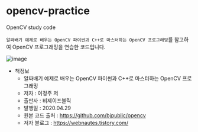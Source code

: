 # opencv-practice
OpenCV study code


`알짜배기 예제로 배우는 OpenCV 파이썬과 C++로 마스터하는 OpenCV 프로그래밍`를 참고하여 OpenCV 프로그래밍을 연습한 코드입니다.

![image](https://user-images.githubusercontent.com/25194221/110724898-f6d84180-8259-11eb-8e32-1326c4d76d41.png)



- 책정보
  - 알짜배기 예제로 배우는 OpenCV 파이썬과 C++로 마스터하는 OpenCV 프로그래밍
  - 저자 : 이정주 저
  - 출판사 : 비제이프블릭
  - 발행일 : 2020.04.29   
  - 원본 코드 출처 : https://github.com/bjpublic/opencv
  - 저자 블로그 :  https://webnautes.tistory.com/

